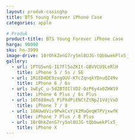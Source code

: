 ```yaml
---
layout: produk-casinghp
title: BTS Young Forever iPhone Case
categories: apple

# Produk
product-title: BTS Young Forever iPhone Case
harga: 90000
sku: hn-3999
image-drive: 10rOhkZenG7ry5ml0UJG-tQbbwekPlx5_
gallery:
  - url: 1PTG5wnG-IE7Fl5oZKIt-GBVVCU9LeRlH
    title: iPhone 5 / 5s / SE
  - url: 1R1ED4DE9zxgOUV-KTcZqnqkYDnuQZ49v
    title: iPhone 6 / 6s
  - url: 1wEyC_u-5dZBTOIlVD2-DzP6y4a0ZHW19
    title: iPhone 6 Plus / 6s Plus
  - url: 10T688mu5_P1PXdPiENCtZtNp21VdjVxD
    title: iPhone 7 / 8
  - url: 1OAUwUViv9PwkCxYjk2MaQeqW7PVjxwfK
    title: iPhone 7 Plus / 8 Plus
  - url: 10rOhkZenG7ry5ml0UJG-tQbbwekPlx5_
    title: iPhone X
---
```

